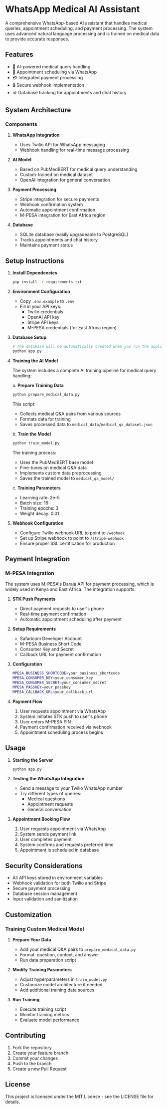 # WhatsApp Medical AI Assistant

A comprehensive WhatsApp-based AI assistant that handles medical queries, appointment scheduling, and payment processing. The system uses advanced natural language processing and is trained on medical data to provide accurate responses.

## Features

- 🤖 AI-powered medical query handling
- 📅 Appointment scheduling via WhatsApp
- 💳 Integrated payment processing
- 🔒 Secure webhook implementation
- 📊 Database tracking for appointments and chat history

## System Architecture

### Components

1. **WhatsApp Integration**
   - Uses Twilio API for WhatsApp messaging
   - Webhook handling for real-time message processing

2. **AI Model**
   - Based on PubMedBERT for medical query understanding
   - Custom-trained on medical dataset
   - OpenAI integration for general conversation

3. **Payment Processing**
   - Stripe integration for secure payments
   - Webhook confirmation system
   - Automatic appointment confirmation
   - M-PESA integration for East Africa region

4. **Database**
   - SQLite database (easily upgradeable to PostgreSQL)
   - Tracks appointments and chat history
   - Maintains payment status

## Setup Instructions

1. **Install Dependencies**
   ```bash
   pip install -r requirements.txt
   ```

2. **Environment Configuration**
   - Copy `.env.example` to `.env`
   - Fill in your API keys:
     - Twilio credentials
     - OpenAI API key
     - Stripe API keys
     - M-PESA credentials (for East Africa region)

3. **Database Setup**
   ```bash
   # The database will be automatically created when you run the application
   python app.py
   ```

4. **Training the AI Model**

   The system includes a complete AI training pipeline for medical query handling:

   a. **Prepare Training Data**
   ```bash
   python prepare_medical_data.py
   ```
   This script:
   - Collects medical Q&A pairs from various sources
   - Formats data for training
   - Saves processed data to `medical_data/medical_qa_dataset.json`

   b. **Train the Model**
   ```bash
   python train_model.py
   ```
   The training process:
   - Uses the PubMedBERT base model
   - Fine-tunes on medical Q&A data
   - Implements custom data preprocessing
   - Saves the trained model to `medical_qa_model/`

   c. **Training Parameters**
   - Learning rate: 2e-5
   - Batch size: 16
   - Training epochs: 3
   - Weight decay: 0.01

5. **Webhook Configuration**
   - Configure Twilio webhook URL to point to `/webhook`
   - Set up Stripe webhook to point to `/stripe-webhook`
   - Ensure proper SSL certification for production

## Payment Integration

### M-PESA Integration

The system uses M-PESA's Daraja API for payment processing, which is widely used in Kenya and East Africa. The integration supports:

1. **STK Push Payments**
   - Direct payment requests to user's phone
   - Real-time payment confirmation
   - Automatic appointment scheduling after payment

2. **Setup Requirements**
   - Safaricom Developer Account
   - M-PESA Business Short Code
   - Consumer Key and Secret
   - Callback URL for payment confirmation

3. **Configuration**
   ```bash
   MPESA_BUSINESS_SHORTCODE=your_business_shortcode
   MPESA_CONSUMER_KEY=your_consumer_key
   MPESA_CONSUMER_SECRET=your_consumer_secret
   MPESA_PASSKEY=your_passkey
   MPESA_CALLBACK_URL=your_callback_url
   ```

4. **Payment Flow**
   1. User requests appointment via WhatsApp
   2. System initiates STK push to user's phone
   3. User enters M-PESA PIN
   4. Payment confirmation received via webhook
   5. Appointment scheduling process begins

## Usage

1. **Starting the Server**
   ```bash
   python app.py
   ```

2. **Testing the WhatsApp Integration**
   - Send a message to your Twilio WhatsApp number
   - Try different types of queries:
     - Medical questions
     - Appointment requests
     - General conversation

3. **Appointment Booking Flow**
   1. User requests appointment via WhatsApp
   2. System sends payment link
   3. User completes payment
   4. System confirms and requests preferred time
   5. Appointment is scheduled in database

## Security Considerations

- All API keys stored in environment variables
- Webhook validation for both Twilio and Stripe
- Secure payment processing
- Database session management
- Input validation and sanitization

## Customization

### Training Custom Medical Model

1. **Prepare Your Data**
   - Add your medical Q&A pairs to `prepare_medical_data.py`
   - Format: question, context, and answer
   - Run data preparation script

2. **Modify Training Parameters**
   - Adjust hyperparameters in `train_model.py`
   - Customize model architecture if needed
   - Add additional training data sources

3. **Run Training**
   - Execute training script
   - Monitor training metrics
   - Evaluate model performance

## Contributing

1. Fork the repository
2. Create your feature branch
3. Commit your changes
4. Push to the branch
5. Create a new Pull Request

## License

This project is licensed under the MIT License - see the LICENSE file for details.
